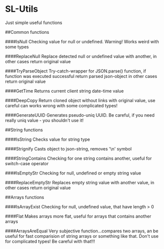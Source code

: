 # SL-Utils
Just simple useful functions


##Common functions

####IsNull
Checking value for null or undefined. Warning! Works weird with some types

####ReplaceNull
Replace detected null or undefined value with another, in other cases return original value

####TryParseObject
Try-catch-wrapper for JSON.parse() function, if function was executed successful return parsed json-object in other cases return original value

####GetTime
Returns current client string date-time value

####DeepCopy
Return cloned object without links with original value, use careful can works wrong with some complicated types!


####GenerateUUID
Generates pseudo-uniq UUID. Be careful, if you need really uniq value - you shouldn't use it!

##String functions

####IsString
Checks value for string type

####Strignify
Casts object to json-string, removes '\n' symbol

####StringContains
Checking for one string contains another, useful for switch-case operator

####IsEmptyStr
Checking for null, undefined or empty string value

####ReplaceEmptyStr
Replaces empty string value with another value, in other cases return original value

##Arrays functions

####IsArrayExist
Checking for null, undefined value, that have length > 0

####Flat
Makes arrays more flat, useful for arrays that contains another arrays
 
####ArraysAreEqual
Very subjective function...compares two arrays, an be useful for fast comparision of string arrays or something like that. Don't use for complicated types! Be careful with that!!!
